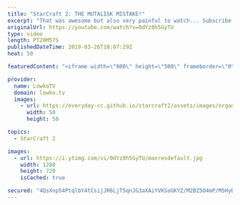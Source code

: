 ```yaml
---
title: "StarCraft 2: THE MUTALISK MISTAKE!"
excerpt: "That was awesome but also very painful to watch... Subscribe for more videos: http://lowko.tv/youtube More StarCraft 2 casts: https://youtu.be/rQMflTegTQ4  A Platinum League match of Zerg vs Protoss. While Mutalisks usually aren't a good choice versus Stargate openers, it worked out really well in this"
originalUrl: https://youtube.com/watch?v=0dYz8h5GyTU
type: video
length: PT20M57S
publishedDateTime: 2019-03-26T10:07:29Z
heat: 50

featuredContent: "<iframe width=\"800\" height=\"500\" frameborder=\"0\" src=\"https://www.youtube.com/embed/0dYz8h5GyTU\" allow=\"accelerometer; autoplay; encrypted-media; gyroscope; picture-in-picture\" allowfullscreen></iframe>"

provider:
  name: LowkoTV
  domain: lowko.tv
  images:
    - url: https://everyday-cc.github.io/starcraft2/assets/images/organizations/lowko.tv-50x50.jpg
      width: 50
      height: 50

topics:
  - StarCraft 2

images:
  - url: https://i.ytimg.com/vi/0dYz8h5GyTU/maxresdefault.jpg
    width: 1280
    height: 720
    isCached: true

secured: "4QsXnp54PtqlbY4tCsijJR6LjT5qnJG3aXAiYVKSoGKYZ/M2BZ5O4mP/M5HyDpNBLXVWIirlO7KKYTv9/29e9ARQqHyqi7ZIdW4LufLy7zPnLCk43FA6xM5IPlyOON3fTMy0XuVQcA4t458dglzjrwTLBEzVxm3m7NzkMOn0+WURVDAJSxbCiQ74z7CE1edKuX7kS6V84Zp8w0KmYdXvjNsLqjVeNHi1nqumYUUiRUmvgP6IEs/9kFNbaIGckwbPjhPaEytYGmXaCeCROZgddirrd7HPg+rRExKbmY8PkhKRyWmX/DNonayzwD1PMx2vOOhmIcUzCkoODEtxrx0O5sD5HpwXkDf6O3mLTzr7sXtwSzDqMVBx43KYngY6ohccW8nIhFoM2yDuQp8muQ8FnUbxWS/B0Gg+1sq4n+bM5fk=;4AtccPBhOWFlPP53ElxGfA=="
---
```


